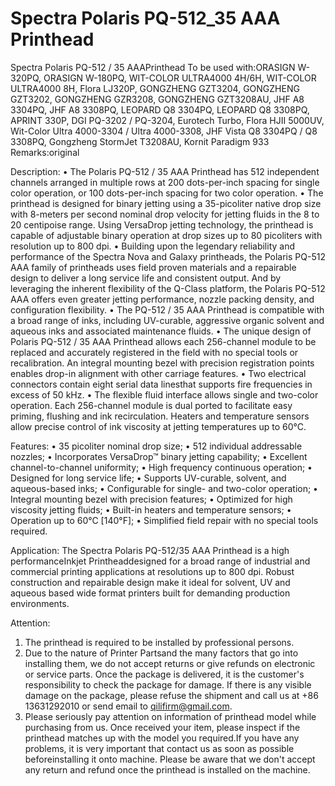 # Spectra Polaris PQ-512_35 AAA Printhead

Spectra Polaris PQ-512 / 35 AAAPrinthead
To be used with:ORASIGN W-320PQ, ORASIGN W-180PQ, WIT-COLOR ULTRA4000 4H/6H, WIT-COLOR ULTRA4000 8H, Flora LJ320P, GONGZHENG GZT3204, GONGZHENG GZT3202, GONGZHENG GZR3208, GONGZHENG GZT3208AU, JHF A8 3304PQ, JHF A8 3308PQ, LEOPARD Q8 3304PQ, LEOPARD Q8 3308PQ, APRINT 330P, DGI PQ-3202 / PQ-3204, Eurotech Turbo, Flora HJII 5000UV, Wit-Color Ultra 4000-3304 / Ultra 4000-3308, JHF Vista Q8 3304PQ / Q8 3308PQ, Gongzheng StormJet T3208AU, Kornit Paradigm 933
Remarks:original

Description:
• The Polaris PQ-512 / 35 AAA Printhead has 512 independent channels arranged in multiple rows at 200 dots-per-inch spacing for single color operation, or 100 dots-per-inch spacing for two color operation.
• The printhead is designed for binary jetting using a 35-picoliter native drop size with 8-meters per second nominal drop velocity for jetting fluids in the 8 to 20 centipoise range. Using VersaDrop jetting technology, the printhead is capable of adjustable binary operation at drop sizes up to 80 picoliters with resolution up to 800 dpi.
• Building upon the legendary reliability and performance of the Spectra Nova and Galaxy printheads, the Polaris PQ-512 AAA family of printheads uses field proven materials and a repairable design to deliver a long service life and consistent output. And by leveraging the inherent flexibility of the Q-Class platform, the Polaris PQ-512 AAA offers even greater jetting performance, nozzle packing density, and configuration flexibility.
• The PQ-512 / 35 AAA Printhead is compatible with a broad range of inks, including UV-curable, aggressive organic solvent and aqueous inks and associated maintenance fluids.
• The unique design of Polaris PQ-512 / 35 AAA Printhead allows each 256-channel module to be replaced and accurately registered in the field with no special tools or recalibration. An integral mounting bezel with precision registration points enables drop-in alignment with other carriage features.
• Two electrical connectors contain eight serial data linesthat supports fire frequencies in excess of 50 kHz.
• The flexible fluid interface allows single and two-color operation. Each 256-channel module is dual ported to facilitate easy priming, flushing and ink recirculation. Heaters and temperature sensors allow precise control of ink viscosity at jetting temperatures up to 60°C.

Features:
• 35 picoliter nominal drop size;
• 512 individual addressable nozzles;
• Incorporates VersaDrop™ binary jetting capability;
• Excellent channel-to-channel uniformity;
• High frequency continuous operation;
• Designed for long service life;
• Supports UV-curable, solvent, and aqueous-based inks;
• Configurable for single- and two-color operation;
• Integral mounting bezel with precision features;
• Optimized for high viscosity jetting fluids;
• Built-in heaters and temperature sensors;
• Operation up to 60°C [140°F];
• Simplified field repair with no special tools required.

Application:
The Spectra Polaris PQ-512/35 AAA Printhead is a high performanceInkjet Printheaddesigned for a broad range of industrial and commercial printing applications at resolutions up to 800 dpi. Robust construction and repairable design make it ideal for solvent, UV and aqueous based wide format printers built for demanding production environments.

Attention:
1. The printhead is required to be installed by professional persons.
2. Due to the nature of Printer Partsand the many factors that go into installing them, we do not accept returns or give refunds on electronic or service parts. Once the package is delivered, it is the customer's responsibility to check the package for damage. If there is any visible damage on the package, please refuse the shipment and call us at +86 13631292010 or send email to qilifirm@gmail.com.
3. Please seriously pay attention on information of printhead model while purchasing from us. Once received your item, please inspect if the printhead matches up with the model you required.If you have any problems, it is very important that contact us as soon as possible beforeinstalling it onto machine. Please be aware that we don't accept any return and refund once the printhead is installed on the machine.
